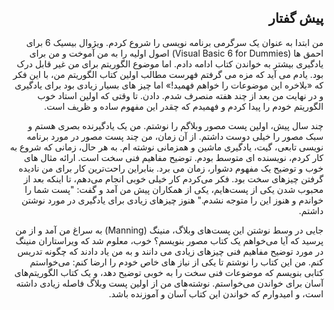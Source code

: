 <div dir="rtl">

## پیش گفتار

من ابتدا به عنوان یک سرگرمی برنامه نویسی را شروع کردم. ویژوال بیسیک 6 برای احمق ها (Visual Basic 6 for Dummies) اصول اولیه را به من آموخت و من برای یادگیری بیشتر به خواندن کتاب ادامه دادم. اما موضوع الگوریتم برای من غیر قابل درک بود. یادم می آید که مزه می گرفتم فهرست مطالب اولین کتاب الگوریتم من، با این فکر که «بلاخره این موضوعات را خواهم فهمید!» اما چیز های بسیار زیادی بود برای یادگیری و در نهایت من بعد از چند هفته منصرف شدم. دادن. تا وقتی که اولین استاد خوب الگوریتم خودم را پیدا کردم و فهمیدم که چقدر این مفهوم ساده و ظریف است.

چند سال پیش، اولین پست مصور وبلاگم را نوشتم. من یک یادگیرنده بصری هستم و سبک مصور را خیلی دوست داشتم. از آن زمان، من چند پست مصور در مورد برنامه نویسی تابعی، گیت، یادگیری ماشین و همزمانی نوشته ام. به هر حال، زمانی که شروع به کار کردم، نویسنده ای متوسط بودم. توضیح مفاهیم فنی سخت است. ارائه مثال های خوب و توضیح یک مفهوم دشوار، زمان می برد. بنابراین راحت‌ترین کار برای من نادیده گرفتن چیزهای سخت بود. فکر می‌کردم کار خیلی خوبی انجام می‌دهم، تا اینکه بعد از محبوب شدن یکی از پست‌هایم، یکی از همکاران پیش من آمد و گفت: "پست شما را خواندم و هنوز این را متوجه نشدم." هنوز چیزهای زیادی برای یادگیری در مورد نوشتن داشتم.

جایی در وسط نوشتن این پست‌های وبلاگ، منینگ (Manning) به سراغ من آمد و از من پرسید که آیا می‌خواهم یک کتاب مصور بنویسم؟ خوب، معلوم شد که ویراستاران منینگ در مورد توضیح مفاهیم فنی چیزهای زیادی می دانند و به من یاد دادند که چگونه تدریس کنم. من این کتاب را نوشتم تا یکی از نیاز های خاص خودم را ارضا کنم: می‌خواستم کتابی بنویسم که موضوعات فنی سخت را به خوبی توضیح دهد، و یک کتاب الگوریتم‌های آسان برای خواندن می‌خواستم. نوشته‌های من از اولین پست وبلاگ فاصله زیادی داشته است، و امیدوارم که خواندن این کتاب آسان و آموزنده باشد.

</div>